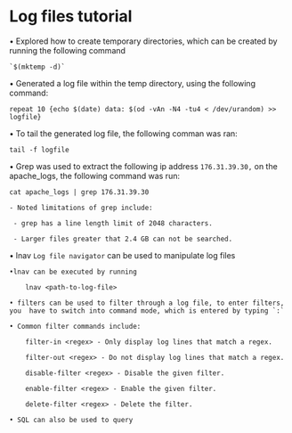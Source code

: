 # Log files tutorial

• Explored how to create temporary directories, which can be  created by running the following command

    `$(mktemp -d)`

• Generated a log file  within the temp directory, using the following command:

    repeat 10 {echo $(date) data: $(od -vAn -N4 -tu4 < /dev/urandom) >> logfile}

• To tail the generated log file, the following comman was ran:

    tail -f logfile

• Grep was used to extract the following ip address `176.31.39.30,` on the apache_logs, the following command was run:

    cat apache_logs | grep 176.31.39.30

    - Noted limitations of grep include:

     - grep has a line length limit of 2048 characters.

     - Larger files greater that 2.4 GB can not be searched.


• lnav `Log file navigator` can be used to manipulate log files

    •lnav can be executed by running 

        lnav <path-to-log-file>

    • filters can be used to filter through a log file, to enter filters, you  have to switch into command mode, which is entered by typing `:`

    • Common filter commands include:

        filter-in <regex> - Only display log lines that match a regex.

        filter-out <regex> - Do not display log lines that match a regex.

        disable-filter <regex> - Disable the given filter.

        enable-filter <regex> - Enable the given filter.

        delete-filter <regex> - Delete the filter.

    • SQL can also be used to query 

    







